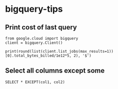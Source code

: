 # bigquery-tips
## Print cost of last query
```
from google.cloud import bigquery
client = bigquery.Client()

print(round(list(client.list_jobs(max_results=1))[0].total_bytes_billed/1e12*5, 2), '$')
```
## Select all columns except some
`SELECT * EXCEPT(col1, col2)`
